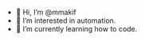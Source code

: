 - 👋 Hi, I’m @mmakif
- 👀 I’m interested in automation.
- 🌱 I’m currently learning how to code.
<!---
mmakif/mmakif is a ✨ special ✨ repository because its `README.md` (this file) appears on your GitHub profile.
You can click the Preview link to take a look at your changes.
--->
